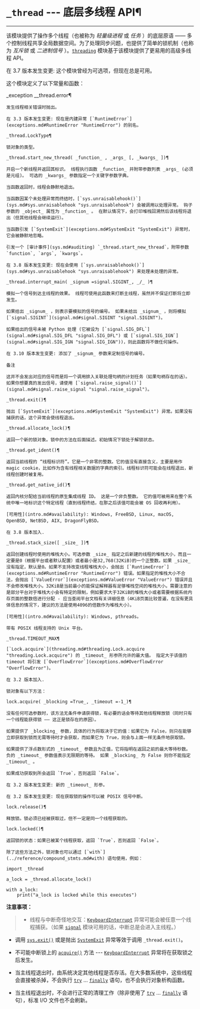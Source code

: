 # `_thread` \--- 底层多线程 API¶

* * *

该模块提供了操作多个线程（也被称为 _轻量级进程_ 或 _任务_ ）的底层原语 —— 多个控制线程共享全局数据空间。为了处理同步问题，也提供了简单的锁机制（也称为 _互斥锁_ 或 _二进制信号_ ）。[`threading`](threading.md#module-threading "threading: Thread-based parallelism.") 模块基于该模块提供了更易用的高级多线程 API。

在 3.7 版本发生变更: 这个模块曾经为可选项，但现在总是可用。

这个模块定义了以下常量和函数：

_exception __thread.error¶

    

~~~
发生线程相关错误时抛出。

在 3.3 版本发生变更: 现在是内建异常 [`RuntimeError`](exceptions.md#RuntimeError "RuntimeError") 的别名。

_thread.LockType¶
~~~
    

~~~
锁对象的类型。

_thread.start_new_thread( _function_ , _args_ [, _kwargs_ ])¶
~~~
    

~~~
开启一个新线程并返回其标识。 线程执行函数 _function_ 并附带参数列表 _args_ (必须是元组)。 可选的 _kwargs_ 参数指定一个关键字参数字典。

当函数返回时，线程会静默地退出。

当函数因某个未处理异常而终结时，[`sys.unraisablehook()`](sys.md#sys.unraisablehook "sys.unraisablehook") 会被调用以处理异常。 钩子参数的 _object_ 属性为 _function_ 。 在默认情况下，会打印堆栈回溯然后该线程将退出（但其他线程会继续运行）。

当函数引发 [`SystemExit`](exceptions.md#SystemExit "SystemExit") 异常时，它会被静默地忽略。

引发一个 [审计事件](sys.md#auditing) `_thread.start_new_thread`，附带参数 `function`, `args`, `kwargs`。

在 3.8 版本发生变更: 现在会使用 [`sys.unraisablehook()`](sys.md#sys.unraisablehook "sys.unraisablehook") 来处理未处理的异常。

_thread.interrupt_main( _signum =signal.SIGINT_, _/_ )¶
~~~
    

~~~
模拟一个信号到达主线程的效果。 线程可使用此函数来打断主线程，虽然并不保证打断将立即发生。

如果给出 _signum_ ，则表示要模拟的信号的编号。 如果未给出 _signum_ ，则将模拟 [`signal.SIGINT`](signal.md#signal.SIGINT "signal.SIGINT")。

如果给出的信号未被 Python 处理 (它被设为 [`signal.SIG_DFL`](signal.md#signal.SIG_DFL "signal.SIG_DFL") 或 [`signal.SIG_IGN`](signal.md#signal.SIG_IGN "signal.SIG_IGN"))，则此函数将不做任何操作。

在 3.10 版本发生变更: 添加了 _signum_ 参数来定制信号的编号。

备注

这并不会发出对应的信号而是将一个调用排入关联处理句柄的计划任务（如果句柄存在的话）。 如果你想要真的发出信号，请使用 [`signal.raise_signal()`](signal.md#signal.raise_signal "signal.raise_signal")。

_thread.exit()¶
~~~
    

~~~
抛出 [`SystemExit`](exceptions.md#SystemExit "SystemExit") 异常。如果没有捕获的话，这个异常会使线程退出。

_thread.allocate_lock()¶
~~~
    

~~~
返回一个新的锁对象。锁中的方法在后面描述。初始情况下锁处于解锁状态。

_thread.get_ident()¶
~~~
    

~~~
返回当前线程的 “线程标识符”。它是一个非零的整数。它的值没有直接含义，主要是用作 magic cookie，比如作为含有线程相关数据的字典的索引。线程标识符可能会在线程退出，新线程创建时被复用。

_thread.get_native_id()¶
~~~
    

~~~
返回内核分配给当前线程的原生集成线程 ID。 这是一个非负整数。 它的值可被用来在整个系统中唯一地标识这个特定线程（直到线程终结，在那之后该值可能会被 OS 回收再利用）。

[可用性](intro.md#availability): Windows, FreeBSD, Linux, macOS, OpenBSD, NetBSD, AIX, DragonFlyBSD。

在 3.8 版本加入.

_thread.stack_size([ _size_ ])¶
~~~
    

~~~
返回创建线程时使用的堆栈大小。可选参数 _size_ 指定之后新建的线程的堆栈大小，而且一定要是0（根据平台或者默认配置）或者最小是32,768(32KiB)的一个正整数。如果 _size_ 没有指定，默认是0。如果不支持改变线程堆栈大小，会抛出 [`RuntimeError`](exceptions.md#RuntimeError "RuntimeError") 错误。如果指定的堆栈大小不合法，会抛出 [`ValueError`](exceptions.md#ValueError "ValueError") 错误并且不会修改堆栈大小。32KiB是当前最小的能保证解释器有足够堆栈空间的堆栈大小。需要注意的是部分平台对于堆栈大小会有特定的限制，例如要求大于32KiB的堆栈大小或者需要根据系统内存页面的整数倍进行分配 - 应当查阅平台文档有关详细信息（4KiB页面比较普遍，在没有更具体信息的情况下，建议的方法是使用4096的倍数作为堆栈大小）。

[可用性](intro.md#availability): Windows, pthreads。

带有 POSIX 线程支持的 Unix 平台。

_thread.TIMEOUT_MAX¶
~~~
    

~~~
[`Lock.acquire`](threading.md#threading.Lock.acquire "threading.Lock.acquire") 的 _timeout_ 形参所允许的最大值。 指定大于该值的 timeout 将引发 [`OverflowError`](exceptions.md#OverflowError "OverflowError")。

在 3.2 版本加入.

锁对象有以下方法：

lock.acquire( _blocking =True_, _timeout =-1_)¶
~~~
    

~~~
没有任何可选参数时，该方法无条件申请获得锁，有必要的话会等待其他线程释放锁（同时只有一个线程能获得锁 —— 这正是锁存在的原因）。

如果提供了 _blocking_ 参数，具体的行为将取决于它的值：如果它为 False，则只在能够立即获取到锁而无需等待时才会获取，而如果它为 True，则会与上面一样无条件地获取锁。

如果提供了浮点数形式的 _timeout_ 参数且为正值，它将指明在返回之前的最大等待秒数。 负的 _timeout_ 参数值表示无限期的等待。 如果 _blocking_ 为 False 则你不能指定 _timeout_ 。

如果成功获取到所会返回 `True`，否则返回 `False`。

在 3.2 版本发生变更: 新的 _timeout_ 形参。

在 3.2 版本发生变更: 现在获取锁的操作可以被 POSIX 信号中断。

lock.release()¶
~~~
    

~~~
释放锁。锁必须已经被获取过，但不一定是同一个线程获取的。

lock.locked()¶
~~~
    

~~~
返回锁的状态：如果已被某个线程获取，返回 `True`，否则返回 `False`。

除了这些方法之外，锁对象也可以通过 [`with`](../reference/compound_stmts.md#with) 语句使用，例如：
~~~
    
    
~~~
import _thread

a_lock = _thread.allocate_lock()

with a_lock:
    print("a_lock is locked while this executes")
~~~

**注意事项：**

>   * 线程与中断奇怪地交互：[`KeyboardInterrupt`](3.标准库/exceptions.md#KeyboardInterrupt "KeyboardInterrupt") 异常可能会被任意一个线程捕获。（如果 [`signal`](signal.md#module-signal "signal: Set handlers for asynchronous events.") 模块可用的话，中断总是会进入主线程。）

  * 调用 [`sys.exit()`](3.标准库/sys.md#sys.exit "sys.exit") 或是抛出 [`SystemExit`](3.标准库/exceptions.md#SystemExit "SystemExit") 异常等效于调用 `_thread.exit()`。

  * 不可能中断锁上的 [`acquire()`](threading.md#threading.Lock.acquire "threading.Lock.acquire") 方法 --- [`KeyboardInterrupt`](3.标准库/exceptions.md#KeyboardInterrupt "KeyboardInterrupt") 异常将在获取锁之后发生。

  * 当主线程退出时，由系统决定其他线程是否存活。在大多数系统中，这些线程会直接被杀掉，不会执行 [`try`](compound_stmts.md#try) ... [`finally`](compound_stmts.md#finally) 语句，也不会执行对象析构函数。

  * 当主线程退出时，不会进行正常的清理工作（除非使用了 [`try`](compound_stmts.md#try) ... [`finally`](compound_stmts.md#finally) 语句），标准 I/O 文件也不会刷新。

